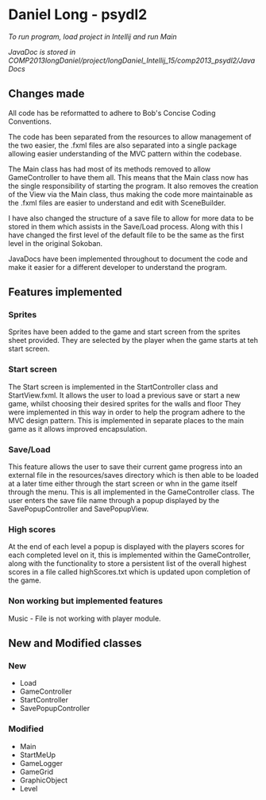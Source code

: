 # Daniel Long - psydl2

*To run program, load project in Intellij and run Main*

*JavaDoc is stored in COMP2013longDaniel/project/longDaniel_Intellij_15/comp2013_psydl2/JavaDocs*

## Changes made
All code has be reformatted to adhere to Bob's Concise Coding Conventions. 

The code has been separated from the resources to allow management of the two easier, the .fxml files are also 
separated into a single package allowing easier understanding of the MVC pattern within the codebase.

The Main class has had most of its methods removed to allow GameController to have them all. This means that the
Main class now has the single responsibility of starting the program. It also removes the creation of the View via
the Main class, thus making the code more maintainable as the .fxml files are easier to understand and edit with 
SceneBuilder.

I have also changed the structure of a save file to allow for more data to be stored in them which assists in the Save/Load
process. Along with this I have changed the first level of the default file to be the same as the first level in the original 
Sokoban.

JavaDocs have been implemented throughout to document the code and make it easier for a different developer to 
understand the program.

## Features implemented

### Sprites
Sprites have been added to the game and start screen from the sprites sheet provided. They are selected by the
player when the game starts at teh start screen. 

### Start screen
The Start screen is implemented in the StartController class and StartView.fxml. It allows the user to 
load a previous save or start a new game, whilst choosing their desired sprites for the walls and floor 
They were implemented in this way in order to help the program adhere to the MVC design pattern.
This is implemented in separate places to the main game as it allows improved encapsulation.

### Save/Load
This feature allows the user to save their current game progress into an external file in the resources/saves 
directory which is then able to be loaded at a later time either through the start screen or whn in the game 
itself through the menu. This is all implemented in the GameController class. The user enters the save file name
through a popup displayed by the SavePopupController and SavePopupView.

### High scores
At the end of each level a popup is displayed with the players scores for each completed level on it, this is 
implemented within the GameController, along with the functionality to store a persistent list of the overall
highest scores in a file called highScores.txt which is updated upon completion of the game.

### Non working but implemented features
Music - File is not working with player module.

## New and Modified classes
### New
- Load
- GameController
- StartController
- SavePopupController

### Modified
- Main
- StartMeUp
- GameLogger
- GameGrid 
- GraphicObject
- Level 